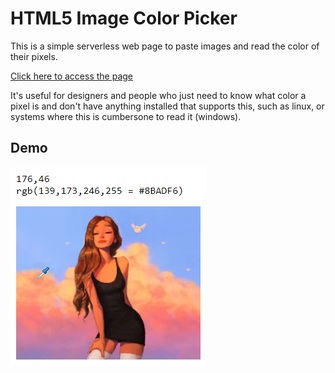 # HTML5 Image Color Picker

This is a simple serverless web page to paste images and read the color of their pixels.

[Click here to access the page](https://grossato.com.br/html5-image-color-picker/)

It's useful for designers and people who just need to know what color a pixel is and don't have anything installed that supports this, such as linux, or systems where this is cumbersone to read it (windows).

## Demo

![Demo](demo.png)
